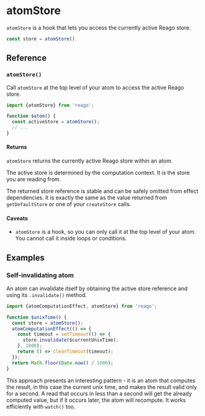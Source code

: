 # atomStore

`atomStore` is a hook that lets you access the currently active Reago store.

```ts
const store = atomStore()
```


## Reference

### `atomStore()`

Call `atomStore` at the top level of your atom to access the active Reago store.

```ts
import {atomStore} from 'reago';

function $atom() {
  const activeStore = atomStore();
  // ...
}
```

#### Returns

`atomStore` returns the currently active Reago store within an atom.

The active store is determined by the computation context. It is the store you are reading from.

The returned store reference is stable and can be safely omitted from effect dependencies. It is exactly
the same as the value returned from `getDefaultStore` or one of your `createStore` calls.

#### Caveats

* `atomStore` is a hook, so you can only call it at the top level of your atom. You cannot call it inside loops
  or conditions.


## Examples

### Self-invalidating atom

An atom can invalidate itself by obtaining the active store reference and using its `.invalidate()` method.

```ts
import {atomComputationEffect, atomStore} from 'reago';

function $unixTime() {
  const store = atomStore();
  atomComputationEffect(() => {
    const timeout = setTimeout(() => {
      store.invalidate($currentUnixTime);
    }, 1000);
    return () => clearTimeout(timeout);
  });
  return Math.floor(Date.now() / 1000);
}
```

This approach presents an interesting pattern - it is an atom that computes the result, in this case the current
unix time, and makes the result valid only for a second. A read that occurs in less than a second will get
the already computed value, but if it occurs later, the atom will recompute. It works efficiently with `watch()`
too.
